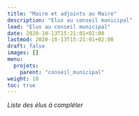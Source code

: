 ```yaml
---
title: "Maire et adjoints au Maire"
description: "Elus au conseil municipal"
lead: "Elus au conseil municipal"
date: 2020-10-13T15:21:01+02:00
lastmod: 2020-10-13T15:21:01+02:00
draft: false
images: []
menu:
  projets:
    parent: "conseil_municipal"
weight: 10
toc: true
---
```


*Liste des élus à compléter*